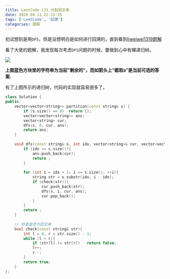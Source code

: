 ```yaml
---
title: LeetCode-131.分割回文串
date: 2020-04-11 22:15:35
tags: ['LeetCode', '回溯']
categories: 题解
---
```


初试想到是用`DFS`，但是没想明白是如何进行回溯的，直到看到[liweiwei1319题解](<https://leetcode-cn.com/problems/palindrome-partitioning/solution/hui-su-you-hua-jia-liao-dong-tai-gui-hua-by-liweiw/>)

<!--more-->

看了大佬的题解，我发现每次考虑`DFS`问题的时候，要做到心中有棵递归树。

![](https://wooyooyoo-photo.oss-cn-hangzhou.aliyuncs.com/blog/2020/04/Snipaste_2020-04-11_22-20-15.png)

**上图蓝色方块里的字符串为当前"剩余的"，而如箭头上“截取a”是当前可选的答案.**

有了上图所示的递归树，代码的实现就容易很多了。

```C++
class Solution {
public:
    vector<vector<string>> partition(const string& s) {
        if (s.size() == 0)  return {};
        vector<vector<string>> ans;
        vector<string> cur;
        dfs(s, 0, cur, ans);
        return ans;
    }
    
    void dfs(const string& s, int idx, vector<string>& cur, vector<vector<string>>& ans){
        if (idx >= s.size()){
            ans.push_back(cur);
            return ;
        }
        
        for (int i = idx + 1; i <= s.size(); ++i){
            string str = s.substr(idx, i - idx);
            if (check(str)){
                cur.push_back(str);
                dfs(s, i, cur, ans);
                cur.pop_back();
            }
        }
        return ;
    }
    
	// 检查是否为回文串
    bool check(const string& str){
        int l = 0, r = str.size() - 1;
        while (l < r){
            if (str[l] != str[r])   return false;
            l++;
            r--;
        }
        return true;
    }
};
```

